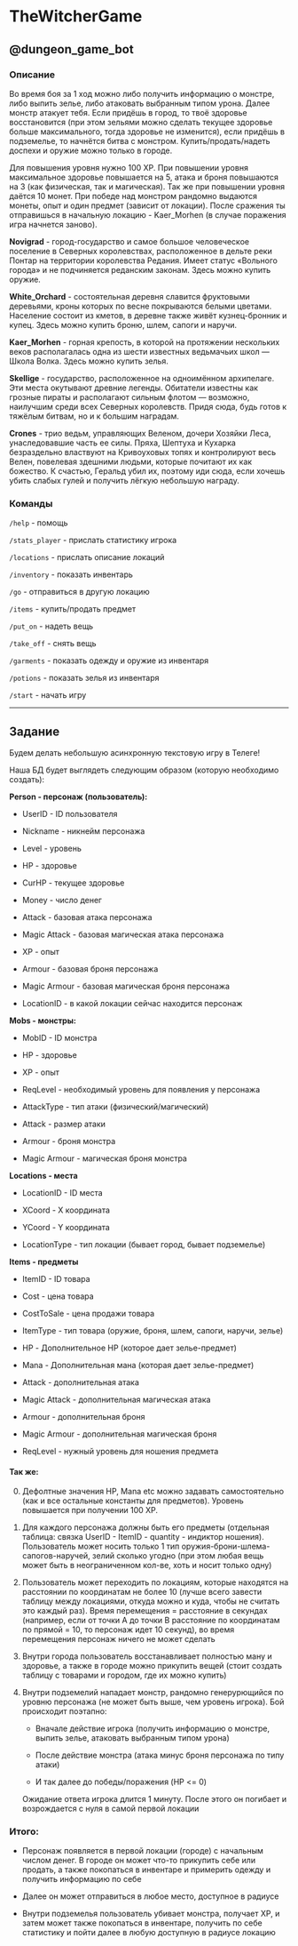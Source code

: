 # TheWitcherGame
## @dungeon_game_bot

### Описание

   Во время боя за 1 ход можно либо получить информацию о монстре, либо выпить зелье, либо атаковать выбранным типом урона. Далее монстр атакует тебя. Если придёшь в город, то твоё здоровье восстановится (при этом зельями можно сделать текущее здоровье больше максимального, тогда здоровье не изменится), 
если придёшь в подземелье, то начнётся битва с монстром. Купить/продать/надеть доспехи и оружие можно только в городе.

Для повышения уровня нужно 100 XP. При повышении уровня максимальное здоровье повышается на 5, атака и броня повышаются на 3 (как физическая, так и магическая). Так же при повышении уровня даётся 10 монет. При победе над монстром рандомно выдаются монеты, опыт и один предмет (зависит от локации). После сражения ты отправишься в начальную локацию - Kaer_Morhen (в случае поражения игра начнется заново).

<b>Novigrad</b> - город-государство и самое большое человеческое поселение в Северных королевствах, расположенное в дельте реки Понтар на территории королевства Редания. Имеет статус «Вольного города» и не подчиняется реданским законам. Здесь можно купить оружие.

<b>White_Orchard</b> - состоятельная деревня славится фруктовыми деревьями, кроны которых по весне покрываются белыми цветами. Население состоит из кметов, в деревне также живёт кузнец-бронник и купец. Здесь можно купить броню, шлем, сапоги и наручи.

<b>Kaer_Morhen</b> - горная крепость, в которой на протяжении нескольких веков располагалась одна из шести известных ведьмачьих школ — Школа Волка. Здесь можно купить зелья.

<b>Skellige</b> - государство, расположенное на одноимённом архипелаге. Эти места окутывают древние легенды. Обитатели известны как грозные пираты и располагают сильным флотом — возможно, наилучшим среди всех Северных королевств. Придя сюда, будь готов к тяжёлым битвам, но и к большим наградам.

<b>Crones</b> - трио ведьм, управляющих Веленом, дочери Хозяйки Леса, унаследовавшие часть ее силы. Пряха, Шептуха и Кухарка безраздельно властвуют на Кривоуховых топях и контролируют весь Велен, повелевая здешними людьми, которые почитают их как божество. К счастью, Геральд убил их, поэтому иди сюда, если хочешь убить слабых гулей и получить лёгкую небольшую награду.

### Команды

`/help` - помощь

`/stats_player` - прислать статистику игрока

`/locations` - прислать описание локаций

`/inventory` - показать инвентарь

`/go` - отправиться в другую локацию

`/items` - купить/продать предмет

`/put_on` - надеть вещь

`/take_off` - снять вещь

`/garments` - показать одежду и оружие из инвентаря

`/potions` - показать зелья из инвентаря

`/start` - начать игру

---

## Задание

Будем делать небольшую асинхронную текстовую игру в Телеге!

Наша БД будет выглядеть следующим образом (которую необходимо создать):

**Person - персонаж (пользователь):**

* UserID - ID пользователя

* Nickname - никнейм персонажа

* Level - уровень

* HP - здоровье

* CurHP - текущее здоровье

* Money - число денег

* Attack - базовая атака персонажа

* Magic Attack - базовая магическая атака персонажа

* XP - опыт

* Armour - базовая броня персонажа

* Magic Armour - базовая магическая броня персонажа

* LocationID - в какой локации сейчас находится персонаж

**Mobs - монстры:**

* MobID - ID монстра

* HP - здоровье

* XP - опыт

* ReqLevel - необходимый уровень для появления у персонажа 

* AttackType - тип атаки (физический/магический)

* Attack - размер атаки

* Armour - броня монстра

* Magic Armour - магическая броня монстра

**Locations - места**

* LocationID - ID места

* XCoord - X координата

* YCoord - Y координата

* LocationType - тип локации (бывает город, бывает подземелье)

**Items - предметы**

* ItemID - ID товара

* Cost - цена товара

* CostToSale - цена продажи товара

* ItemType - тип товара (оружие, броня, шлем, сапоги, наручи, зелье)

* HP - Дополнительное HP (которое дает зелье-предмет)

* Mana - Дополнительная мана (которая дает зелье-предмет)

* Attack - дополнительная атака

* Magic Attack - дополнительная магическая атака

* Armour - дополнительная броня

* Magic Armour - дополнительная магическая броня

* ReqLevel - нужный уровень для ношения предмета




<h4> Так же: </h4>

0. Дефолтные значения HP, Mana etc можно задавать самостоятельно (как и все остальные константы для предметов). Уровень повышается при получении 100 XP.

1. Для каждого персонажа должны быть его предметы (отдельная таблица: связка UserID - ItemID - quantity - индиктор ношения). Пользователь может носить только 1 тип оружия-брони-шлема-сапогов-наручей, зелий сколько угодно (при этом любая вещь может быть в неограниченном кол-ве, хоть и носит только одну)

2. Пользователь может переходить по локациям, которые находятся на расстоянии по координатам не более 10 (лучше всего завести таблицу между локациями, откуда можно и куда, чтобы не считать это каждый раз). Время перемещения = расстояние в секундах (например, если от точки A до точки B расстояние по координатам по прямой = 10, то персонаж идет 10 секунд), во время перемещения персонаж ничего не может сделать

3. Внутри города пользователь восстанавливает полностью ману и здоровье, а также в городе можно прикупить вещей (стоит создать таблицу с товарами и городом, где их можно купить)

4. Внутри подземелий нападает монстр, рандомно генерурющийся по уровню персонажа (не может быть выше, чем уровень игрока). Бой происходит поэтапно:

    * Вначале действие игрока (получить информацию о монстре, выпить зелье, атаковать выбранным типом урона)

    * После действие монстра (атака минус броня персонажа по типу атаки)

    * И так далее до победы/поражения (HP <= 0)

    Ожидание ответа игрока длится 1 минуту. После этого он погибает и возрождается с нуля в самой первой локации
    
<h3> Итого: </h3>

* Персонаж появляется в первой локации (городе) с начальным числом денег. В городе он может что-то прикупить себе или продать, а также покопаться в инвентаре и примерить одежду и получить информацию по себе

* Далее он может отправиться в любое место, доступное в радиусе

* Внутри подземелья пользователь убивает монстра, получает XP, и затем может также покопаться в инвентаре, получить по себе статистику и пойти далее в любую доступную в радиусе локацию
